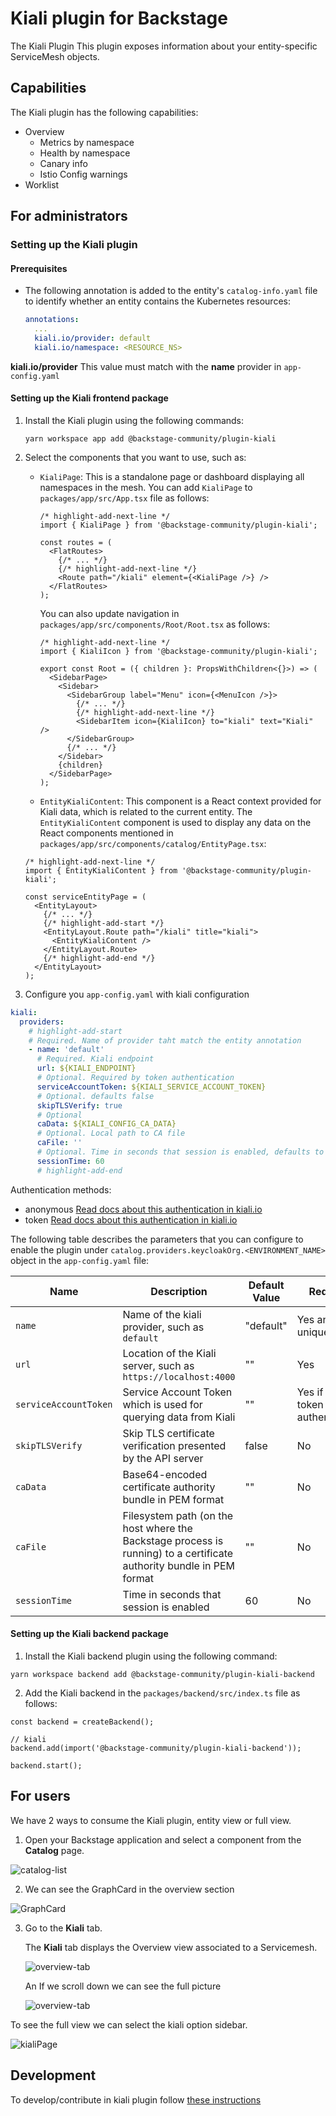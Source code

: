 # Kiali plugin for Backstage

The Kiali Plugin
This plugin exposes information about your entity-specific ServiceMesh objects.

## Capabilities

The Kiali plugin has the following capabilities:

- Overview
  - Metrics by namespace
  - Health by namespace
  - Canary info
  - Istio Config warnings
- Worklist

## For administrators

### Setting up the Kiali plugin

#### Prerequisites

- The following annotation is added to the entity's `catalog-info.yaml` file to identify whether an entity contains the Kubernetes resources:

  ```yaml
  annotations:
    ...
    kiali.io/provider: default
    kiali.io/namespace: <RESOURCE_NS>
  ```

**kiali.io/provider** This value must match with the **name** provider in `app-config.yaml`

#### Setting up the Kiali frontend package

1. Install the Kiali plugin using the following commands:

   ```console
   yarn workspace app add @backstage-community/plugin-kiali
   ```

2. Select the components that you want to use, such as:

   - `KialiPage`: This is a standalone page or dashboard displaying all namespaces in the mesh. You can add `KialiPage` to `packages/app/src/App.tsx` file as follows:

     ```tsx title="packages/app/src/App.tsx"
     /* highlight-add-next-line */
     import { KialiPage } from '@backstage-community/plugin-kiali';

     const routes = (
       <FlatRoutes>
         {/* ... */}
         {/* highlight-add-next-line */}
         <Route path="/kiali" element={<KialiPage />} />
       </FlatRoutes>
     );
     ```

     You can also update navigation in `packages/app/src/components/Root/Root.tsx` as follows:

     ```tsx title="packages/app/src/components/Root/Root.tsx"
     /* highlight-add-next-line */
     import { KialiIcon } from '@backstage-community/plugin-kiali';

     export const Root = ({ children }: PropsWithChildren<{}>) => (
       <SidebarPage>
         <Sidebar>
           <SidebarGroup label="Menu" icon={<MenuIcon />}>
             {/* ... */}
             {/* highlight-add-next-line */}
             <SidebarItem icon={KialiIcon} to="kiali" text="Kiali" />
           </SidebarGroup>
           {/* ... */}
         </Sidebar>
         {children}
       </SidebarPage>
     );
     ```

   - `EntityKialiContent`: This component is a React context provided for Kiali data, which is related to the current entity. The `EntityKialiContent` component is used to display any data on the React components mentioned in `packages/app/src/components/catalog/EntityPage.tsx`:

   ```tsx title="packages/app/src/components/catalog/EntityPage.tsx"
   /* highlight-add-next-line */
   import { EntityKialiContent } from '@backstage-community/plugin-kiali';

   const serviceEntityPage = (
     <EntityLayout>
       {/* ... */}
       {/* highlight-add-start */}
       <EntityLayout.Route path="/kiali" title="kiali">
         <EntityKialiContent />
       </EntityLayout.Route>
       {/* highlight-add-end */}
     </EntityLayout>
   );
   ```

3. Configure you `app-config.yaml` with kiali configuration

```yaml
kiali:
  providers:
    # highlight-add-start
    # Required. Name of provider taht match the entity annotation
    - name: 'default'
      # Required. Kiali endpoint
      url: ${KIALI_ENDPOINT}
      # Optional. Required by token authentication
      serviceAccountToken: ${KIALI_SERVICE_ACCOUNT_TOKEN}
      # Optional. defaults false
      skipTLSVerify: true
      # Optional
      caData: ${KIALI_CONFIG_CA_DATA}
      # Optional. Local path to CA file
      caFile: ''
      # Optional. Time in seconds that session is enabled, defaults to 1 minute.
      sessionTime: 60
      # highlight-add-end
```

Authentication methods:

- anonymous [Read docs about this authentication in kiali.io](https://kiali.io/docs/configuration/authentication/anonymous/)
- token [Read docs about this authentication in kiali.io](https://kiali.io/docs/configuration/authentication/token/)

The following table describes the parameters that you can configure to enable the plugin under `catalog.providers.keycloakOrg.<ENVIRONMENT_NAME>` object in the `app-config.yaml` file:

| Name                  | Description                                                                                                          | Default Value | Required                                |
| --------------------- | -------------------------------------------------------------------------------------------------------------------- | ------------- | --------------------------------------- |
| `name`                | Name of the kiali provider, such as `default`                                                                        | "default"     | Yes and unique                          |
| `url`                 | Location of the Kiali server, such as `https://localhost:4000`                                                       | ""            | Yes                                     |
| `serviceAccountToken` | Service Account Token which is used for querying data from Kiali                                                     | ""            | Yes if using token based authentication |
| `skipTLSVerify`       | Skip TLS certificate verification presented by the API server                                                        | false         | No                                      |
| `caData`              | Base64-encoded certificate authority bundle in PEM format                                                            | ""            | No                                      |
| `caFile`              | Filesystem path (on the host where the Backstage process is running) to a certificate authority bundle in PEM format | ""            | No                                      |
| `sessionTime`         | Time in seconds that session is enabled                                                                              | 60            | No                                      |

#### Setting up the Kiali backend package

1. Install the Kiali backend plugin using the following command:

```console
yarn workspace backend add @backstage-community/plugin-kiali-backend
```

2. Add the Kiali backend in the `packages/backend/src/index.ts` file as follows:

```tsx title="packages/backend/src/index.ts"
const backend = createBackend();

// kiali
backend.add(import('@backstage-community/plugin-kiali-backend'));

backend.start();
```

## For users

We have 2 ways to consume the Kiali plugin, entity view or full view.

1. Open your Backstage application and select a component from the **Catalog** page.

![catalog-list](./images/docs/EntityStep.png)

2. We can see the GraphCard in the overview section

![GraphCard](./images/docs/GraphCard.png)

3. Go to the **Kiali** tab.

   The **Kiali** tab displays the Overview view associated to a Servicemesh.

   ![overview-tab](./images/docs/EntityView.png)

   An If we scroll down we can see the full picture

   ![overview-tab](./images/docs/EntityFullView.png)

To see the full view we can select the kiali option sidebar.

![kialiPage](./images/docs/KialiPage.png)

## Development

To develop/contribute in kiali plugin follow [these instructions](./DEVELOPMENT.md)
